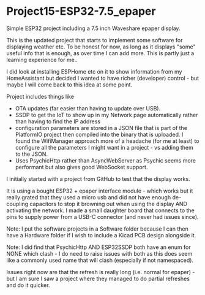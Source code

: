 # Project15-ESP32-7.5_epaper

Simple ESP32 project including a 7.5 inch Waveshare epaper display. 

This is the updated project that starts to implement some software for displaying weather etc. To be honest for now, as long as it displays "some" useful info that is enough, as over time I can add more. This is partly just a learning experience for me..

I did look at installing ESPHome etc on it to show information from my HomeAssistant but decided I wanted to have richer (developer) control - but maybe I will come back to this idea at some point.

Project includes things like 
* OTA updates (far easier than having to update over USB). 
* SSDP to get the IoT to show up in my Network page automatically rather than having to find the IP address
* configuration parameters are stored in a JSON file that is part of the PlatformIO project then compiled into the binary that is uploaded. I found the WifiManager approach more of a headache (for me at least) to configure all the parameters I might want in a project - vs adding them to the JSON.
* Uses PsychicHttp rather than AsyncWebServer as Psychic seems more performant but also gives good WebSocket support.

I initially started with a project from GitHub to test that the display works.

It is using a bought ESP32 + epaper interface module - which works but it really grated that they used a micro usb and did not have enough de-coupling capacitors to stop it browning out when using the display AND activating the network. I made a small daughter board that connects to the pins to supply power from a USB-C connector (and never had issues since).

Note: I put the software projects in a Software folder because I can then have a Hardware folder if I wish to include a Kicad PCB design alongside it.

Note: I did find that PsychicHttp AND ESP32SSDP both have an enum for NONE which clash - I do need to raise issues with both as this does seem like a commonly used name that will clash (especially if not namespaced).

Issues right now are that the refresh is really long (i.e. normal for epaper) - but I am sure I saw a project where they managed to do partial refreshes and do it quicker.